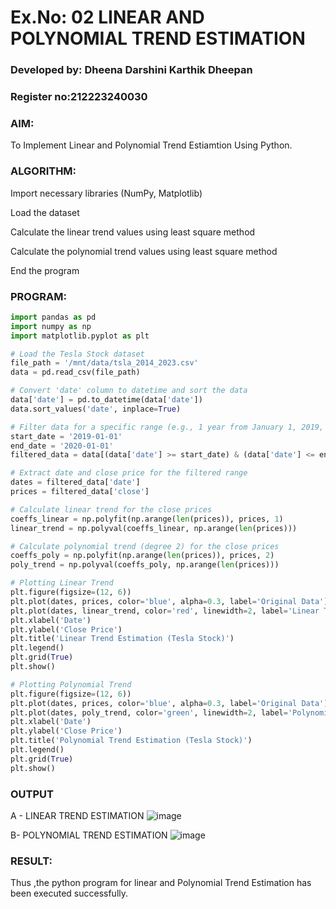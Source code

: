 # Ex.No: 02 LINEAR AND POLYNOMIAL TREND ESTIMATION

### Developed by: Dheena Darshini Karthik Dheepan
### Register no:212223240030


### AIM:
To Implement Linear and Polynomial Trend Estiamtion Using Python.

### ALGORITHM:
Import necessary libraries (NumPy, Matplotlib)

Load the dataset

Calculate the linear trend values using least square method

Calculate the polynomial trend values using least square method

End the program
### PROGRAM:
```python
import pandas as pd
import numpy as np
import matplotlib.pyplot as plt

# Load the Tesla Stock dataset
file_path = '/mnt/data/tsla_2014_2023.csv'
data = pd.read_csv(file_path)

# Convert 'date' column to datetime and sort the data
data['date'] = pd.to_datetime(data['date'])
data.sort_values('date', inplace=True)

# Filter data for a specific range (e.g., 1 year from January 1, 2019, to January 1, 2020)
start_date = '2019-01-01'
end_date = '2020-01-01'
filtered_data = data[(data['date'] >= start_date) & (data['date'] <= end_date)]

# Extract date and close price for the filtered range
dates = filtered_data['date']
prices = filtered_data['close']

# Calculate linear trend for the close prices
coeffs_linear = np.polyfit(np.arange(len(prices)), prices, 1)
linear_trend = np.polyval(coeffs_linear, np.arange(len(prices)))

# Calculate polynomial trend (degree 2) for the close prices
coeffs_poly = np.polyfit(np.arange(len(prices)), prices, 2)
poly_trend = np.polyval(coeffs_poly, np.arange(len(prices)))

# Plotting Linear Trend
plt.figure(figsize=(12, 6))
plt.plot(dates, prices, color='blue', alpha=0.3, label='Original Data')  # Use transparency
plt.plot(dates, linear_trend, color='red', linewidth=2, label='Linear Trend')
plt.xlabel('Date')
plt.ylabel('Close Price')
plt.title('Linear Trend Estimation (Tesla Stock)')
plt.legend()
plt.grid(True)
plt.show()

# Plotting Polynomial Trend
plt.figure(figsize=(12, 6))
plt.plot(dates, prices, color='blue', alpha=0.3, label='Original Data')  # Use transparency
plt.plot(dates, poly_trend, color='green', linewidth=2, label='Polynomial Trend (Degree 2)')
plt.xlabel('Date')
plt.ylabel('Close Price')
plt.title('Polynomial Trend Estimation (Tesla Stock)')
plt.legend()
plt.grid(True)
plt.show()

```

### OUTPUT


A - LINEAR TREND ESTIMATION
![image](https://github.com/user-attachments/assets/5dc41c0c-f89f-427d-94b9-d7a1e803ece7)


B- POLYNOMIAL TREND ESTIMATION
![image](https://github.com/user-attachments/assets/07f35dd7-06dc-4ac1-a057-641154da29df)


### RESULT:
Thus ,the python program for linear and Polynomial Trend Estimation has been executed successfully.
